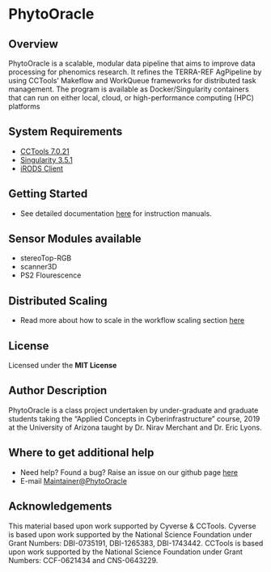 # PhytoOracle

## Overview

PhytoOracle is a scalable, modular data pipeline that aims to improve data processing for phenomics research. It refines the TERRA-REF AgPipeline by using CCTools’ Makeflow and WorkQueue frameworks for distributed task management. The program is available as Docker/Singularity containers that can run on either local, cloud, or high-performance computing (HPC) platforms

## System Requirements

+ [CCTools 7.0.21](http://ccl.cse.nd.edu/software/downloadfiles.php)
+ [Singularity 3.5.1]()
+ [iRODS Client]()

## Getting Started

+ See detailed documentation [here](https://phytooracle.readthedocs.io/en/latest/contents.html) for instruction manuals.

## Sensor Modules available

+ stereoTop-RGB
+ scanner3D
+ PS2 Flourescence

## Distributed Scaling

- Read more about how to scale in the workflow scaling section [here](https://phytooracle.readthedocs.io/en/latest/workflows.html)

## License 

Licensed under the **MIT License**

## Author Description

PhytoOracle is a class project undertaken by under-graduate and graduate students taking the “Applied Concepts in Cyberinfrastructure” course, 2019 at the University of Arizona taught by Dr. Nirav Merchant and Dr. Eric Lyons.

## Where to get additional help

+ Need help? Found a bug? Raise an issue on our github page [here](https://github.com/uacic/PhytoOracle/issues)
+ E-mail [Maintainer@PhytoOracle](sateeshp@email.arizona.edu)

## Acknowledgements

This material based upon work supported by Cyverse & CCTools. Cyverse is based upon work supported by the National Science Foundation under Grant Numbers: DBI-0735191, DBI-1265383, DBI-1743442. CCTools is based upon work supported by the National Science Foundation under Grant Numbers: CCF-0621434 and CNS-0643229.
